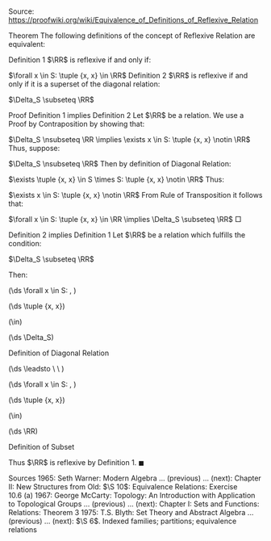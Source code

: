 # 

Source: https://proofwiki.org/wiki/Equivalence_of_Definitions_of_Reflexive_Relation



Theorem
The following definitions of the concept of Reflexive Relation are equivalent:

Definition 1
$\RR$ is reflexive if and only if:

$\forall x \in S: \tuple {x, x} \in \RR$
Definition 2
$\RR$ is reflexive if and only if it is a superset of the diagonal relation: 

$\Delta_S \subseteq \RR$


Proof
Definition 1 implies Definition 2
Let $\RR$ be a relation.
We use a Proof by Contraposition by showing that:

$\Delta_S \nsubseteq \RR \implies \exists x \in S: \tuple {x, x} \notin \RR$
Thus, suppose:

$\Delta_S \nsubseteq \RR$
Then by definition of Diagonal Relation:

$\exists \tuple {x, x} \in S \times S: \tuple {x, x} \notin \RR$
Thus:

$\exists x \in S: \tuple {x, x} \notin \RR$
From Rule of Transposition it follows that:

$\forall x \in S: \tuple {x, x} \in \RR \implies \Delta_S \subseteq \RR$
$\Box$


Definition 2 implies Definition 1
Let $\RR$ be a relation which fulfills the condition:

$\Delta_S \subseteq \RR$

Then:










\(\ds \forall x \in S: \, \)



\(\ds \tuple {x, x}\)

\(\in\)







\(\ds \Delta_S\)





Definition of Diagonal Relation








\(\ds \leadsto \ \ \)

\(\ds \forall x \in S: \, \)



\(\ds \tuple {x, x}\)

\(\in\)







\(\ds \RR\)





Definition of Subset




Thus $\RR$ is reflexive by Definition 1.
$\blacksquare$


Sources
1965: Seth Warner: Modern Algebra ... (previous) ... (next): Chapter $\text {II}$: New Structures from Old: $\S 10$: Equivalence Relations: Exercise $10.6 \ \text{(a)}$
1967: George McCarty: Topology: An Introduction with Application to Topological Groups ... (previous) ... (next): Chapter $\text{I}$: Sets and Functions: Relations: Theorem $3$
1975: T.S. Blyth: Set Theory and Abstract Algebra ... (previous) ... (next): $\S 6$. Indexed families; partitions; equivalence relations





